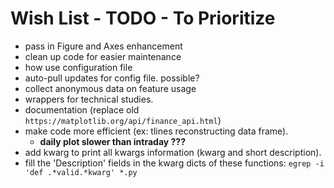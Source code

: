 # Wish List - TODO - To Prioritize

- pass in Figure and Axes enhancement
- clean up code for easier maintenance
- how use configuration file
- auto-pull updates for config file. possible?
- collect anonymous data on feature usage
- wrappers for technical studies.
- documentation (replace old `https://matplotlib.org/api/finance_api.html`)
- make code more efficient (ex: tlines reconstructing data frame).
  - **daily plot slower than intraday ???**
- add kwarg to print all kwargs information (kwarg and short description).
- fill the 'Description' fields in the kwarg dicts of these functions: `egrep -i 'def .*valid.*kwarg' *.py`

